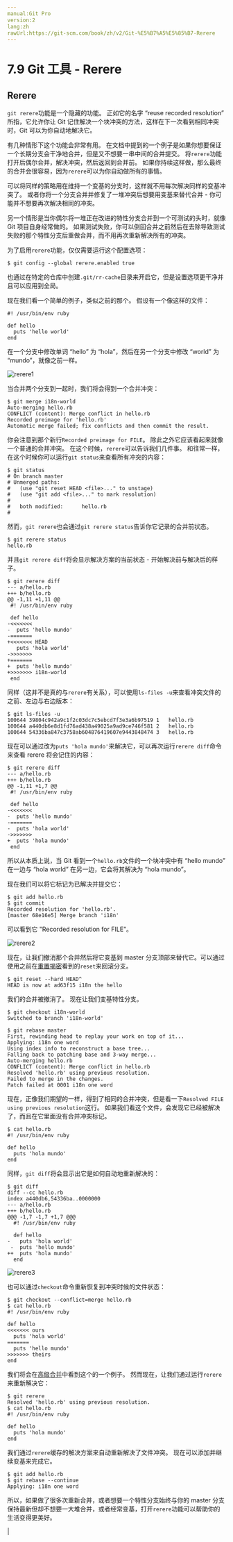 ```yaml
---
manual:Git Pro
version:2
lang:zh
rawUrl:https://git-scm.com/book/zh/v2/Git-%E5%B7%A5%E5%85%B7-Rerere
---
```



# 7.9 Git 工具 - Rerere

## Rerere<a name="r_rerere"></a>


`git rerere`功能是一个隐藏的功能。 正如它的名字 “reuse recorded resolution” 所指，它允许你让 Git 记住解决一个块冲突的方法，这样在下一次看到相同冲突时，Git 可以为你自动地解决它。




有几种情形下这个功能会非常有用。 在文档中提到的一个例子是如果你想要保证一个长期分支会干净地合并，但是又不想要一串中间的合并提交。 将`rerere`功能打开后偶尔合并，解决冲突，然后返回到合并前。 如果你持续这样做，那么最终的合并会很容易，因为`rerere`可以为你自动做所有的事情。




可以将同样的策略用在维持一个变基的分支时，这样就不用每次解决同样的变基冲突了。 或者你将一个分支合并并修复了一堆冲突后想要用变基来替代合并 - 你可能并不想要再次解决相同的冲突。




另一个情形是当你偶尔将一堆正在改进的特性分支合并到一个可测试的头时，就像 Git 项目自身经常做的。 如果测试失败，你可以倒回合并之前然后在去除导致测试失败的那个特性分支后重做合并，而不用再次重新解决所有的冲突。




为了启用`rerere`功能，仅仅需要运行这个配置选项：



```
$ git config --global rerere.enabled true
```




也通过在特定的仓库中创建`.git/rr-cache`目录来开启它，但是设置选项更干净并且可以应用到全局。




现在我们看一个简单的例子，类似之前的那个。 假设有一个像这样的文件：



```
#! /usr/bin/env ruby

def hello
  puts 'hello world'
end
```




在一个分支中修改单词 “hello” 为 “hola”，然后在另一个分支中修改 “world” 为 “mundo”，就像之前一样。


![rerere1](%854.png "")



当合并两个分支到一起时，我们将会得到一个合并冲突：



```
$ git merge i18n-world
Auto-merging hello.rb
CONFLICT (content): Merge conflict in hello.rb
Recorded preimage for 'hello.rb'
Automatic merge failed; fix conflicts and then commit the result.
```




你会注意到那个新行`Recorded preimage for FILE`。 除此之外它应该看起来就像一个普通的合并冲突。 在这个时候，`rerere`可以告诉我们几件事。 和往常一样，在这个时候你可以运行`git status`来查看所有冲突的内容：



```
$ git status
# On branch master
# Unmerged paths:
#   (use "git reset HEAD <file>..." to unstage)
#   (use "git add <file>..." to mark resolution)
#
#	both modified:      hello.rb
#
```




然而，`git rerere`也会通过`git rerere status`告诉你它记录的合并前状态。



```
$ git rerere status
hello.rb
```




并且`git rerere diff`将会显示解决方案的当前状态 - 开始解决前与解决后的样子。



```
$ git rerere diff
--- a/hello.rb
+++ b/hello.rb
@@ -1,11 +1,11 @@
 #! /usr/bin/env ruby

 def hello
-<<<<<<<
-  puts 'hello mundo'
-=======
+<<<<<<< HEAD
   puts 'hola world'
->>>>>>>
+=======
+  puts 'hello mundo'
+>>>>>>> i18n-world
 end
```




同样（这并不是真的与`rerere`有关系），可以使用`ls-files -u`来查看冲突文件的之前、左边与右边版本：



```
$ git ls-files -u
100644 39804c942a9c1f2c03dc7c5ebcd7f3e3a6b97519 1	hello.rb
100644 a440db6e8d1fd76ad438a49025a9ad9ce746f581 2	hello.rb
100644 54336ba847c3758ab604876419607e9443848474 3	hello.rb
```




现在可以通过改为`puts 'hola mundo'`来解决它，可以再次运行`rerere diff`命令来查看 rerere 将会记住的内容：



```
$ git rerere diff
--- a/hello.rb
+++ b/hello.rb
@@ -1,11 +1,7 @@
 #! /usr/bin/env ruby

 def hello
-<<<<<<<
-  puts 'hello mundo'
-=======
-  puts 'hola world'
->>>>>>>
+  puts 'hola mundo'
 end
```




所以从本质上说，当 Git 看到一个`hello.rb`文件的一个块冲突中有 “hello mundo” 在一边与 “hola world” 在另一边，它会将其解决为 “hola mundo”。




现在我们可以将它标记为已解决并提交它：



```
$ git add hello.rb
$ git commit
Recorded resolution for 'hello.rb'.
[master 68e16e5] Merge branch 'i18n'
```




可以看到它 &quot;Recorded resolution for FILE&quot;。


![rerere2](%855.png "")



现在，让我们撤消那个合并然后将它变基到 master 分支顶部来替代它。可以通过使用之前在[重置揭密](%615 "")看到的`reset`来回滚分支。



```
$ git reset --hard HEAD^
HEAD is now at ad63f15 i18n the hello
```




我们的合并被撤消了。 现在让我们变基特性分支。



```
$ git checkout i18n-world
Switched to branch 'i18n-world'

$ git rebase master
First, rewinding head to replay your work on top of it...
Applying: i18n one word
Using index info to reconstruct a base tree...
Falling back to patching base and 3-way merge...
Auto-merging hello.rb
CONFLICT (content): Merge conflict in hello.rb
Resolved 'hello.rb' using previous resolution.
Failed to merge in the changes.
Patch failed at 0001 i18n one word
```




现在，正像我们期望的一样，得到了相同的合并冲突，但是看一下`Resolved FILE using previous resolution`这行。 如果我们看这个文件，会发现它已经被解决了，而且在它里面没有合并冲突标记。



```
$ cat hello.rb
#! /usr/bin/env ruby

def hello
  puts 'hola mundo'
end
```




同样，`git diff`将会显示出它是如何自动地重新解决的：



```
$ git diff
diff --cc hello.rb
index a440db6,54336ba..0000000
--- a/hello.rb
+++ b/hello.rb
@@@ -1,7 -1,7 +1,7 @@@
  #! /usr/bin/env ruby

  def hello
-   puts 'hola world'
 -  puts 'hello mundo'
++  puts 'hola mundo'
  end
```


![rerere3](%856.png "")



也可以通过`checkout`命令重新恢复到冲突时候的文件状态：



```
$ git checkout --conflict=merge hello.rb
$ cat hello.rb
#! /usr/bin/env ruby

def hello
<<<<<<< ours
  puts 'hola world'
=======
  puts 'hello mundo'
>>>>>>> theirs
end
```




我们将会在[高级合并](%636 "")中看到这个的一个例子。 然而现在，让我们通过运行`rerere`来重新解决它：



```
$ git rerere
Resolved 'hello.rb' using previous resolution.
$ cat hello.rb
#! /usr/bin/env ruby

def hello
  puts 'hola mundo'
end
```




我们通过`rerere`缓存的解决方案来自动重新解决了文件冲突。 现在可以添加并继续变基来完成它。



```
$ git add hello.rb
$ git rebase --continue
Applying: i18n one word
```




所以，如果做了很多次重新合并，或者想要一个特性分支始终与你的 master 分支保持最新但却不想要一大堆合并，或者经常变基，打开`rerere`功能可以帮助你的生活变得更美好。


|


